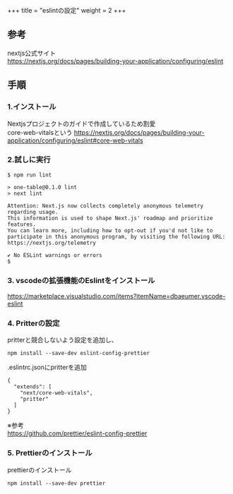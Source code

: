 +++
title = "eslintの設定"
weight = 2
+++

## 参考
nextjs公式サイト  
https://nextjs.org/docs/pages/building-your-application/configuring/eslint

## 手順
### 1.インストール
Nextjsプロジェクトのガイドで作成しているため割愛  
core-web-vitalsという
https://nextjs.org/docs/pages/building-your-application/configuring/eslint#core-web-vitals

### 2.試しに実行
``` 
$ npm run lint

> one-table@0.1.0 lint
> next lint

Attention: Next.js now collects completely anonymous telemetry regarding usage.
This information is used to shape Next.js' roadmap and prioritize features.
You can learn more, including how to opt-out if you'd not like to participate in this anonymous program, by visiting the following URL:
https://nextjs.org/telemetry

✔ No ESLint warnings or errors
$ 
```

### 3. vscodeの拡張機能のEslintをインストール  
https://marketplace.visualstudio.com/items?itemName=dbaeumer.vscode-eslint

### 4. Pritterの設定
pritterと競合しないよう設定を追加し、
``` 
npm install --save-dev eslint-config-prettier
```

.eslintrc.jsonにpritterを追加
``` 
{
  "extends": [
    "next/core-web-vitals",
    "pritter"
  ]
}
```
※参考  
https://github.com/prettier/eslint-config-prettier

### 5. Prettierのインストール
prettierのインストール
``` 
npm install --save-dev prettier
```


